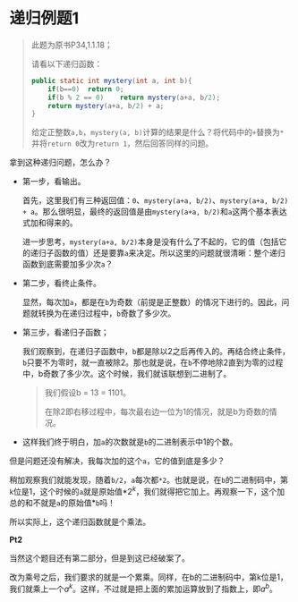 # 递归例题1

> 此题为原书P34,1.1.18；
>
> 请看以下递归函数：
>
> ```java
> public static int mystery(int a, int b){
>     if(b==0)	return 0;
>     if(b % 2 == 0)	return mystery(a+a, b/2);
>     return mystery(a+a, b/2) + a;
> }
> ```
>
> 给定正整数`a,b`，`mystery(a, b)`计算的结果是什么？将代码中的`+`替换为`*`并将`return 0`改为`return 1`，然后回答同样的问题。

拿到这种递归问题，怎么办？

* 第一步，看输出。

  ​	首先，这里我们有三种返回值：`0`、`mystery(a+a, b/2)`、`mystery(a+a, b/2) + a`。那么很明显，最终的返回值是由`mystery(a+a, b/2)`和`a`这两个基本表达式加和得来的。

  ​	进一步思考，`mystery(a+a, b/2)`本身是没有什么了不起的，它的值（包括它的递归子函数的值）还是要靠`a`来决定。所以这里的问题就很清晰：整个递归函数到底需要加多少次`a`？

* 第二步，看终止条件。

  ​	显然，每次加`a`，都是在`b`为奇数（前提是正整数）的情况下进行的。因此，问题就转换为在递归过程中，`b`奇数了多少次。

* 第三步，看递归子函数；

  我们观察到，在递归子函数中，`b`都是除以2之后再传入的。再结合终止条件，`b`只要不为零时，就一直被除2。那也就是说，在`b`不停地除2直到为零的过程中，b奇数了多少次。这个时候，我们就该联想到二进制了。

  > 我们假设b = 13 = 1101。
  >
  > 在除2即右移过程中，每次最右边一位为1的情况，就是b为奇数的情况。

* 这样我们终于明白，加`a`的次数就是`b`的二进制表示中1的个数。

但是问题还没有解决，我每次加的这个`a`，它的值到底是多少？

稍加观察我们就能发现，随着`b/2`，`a`每次都`*2`。也就是说，在`b`的二进制码中，第`k`位是1，这个时候的`a`就是原始值$*2^k$，我们就得把它加上。再观察一下，这个加总的和不就是`a`的原始值$*$`b`吗！

所以实际上，这个递归函数就是个乘法。



**Pt2**

当然这个题目还有第二部分，但是到这已经破案了。

改为乘号之后，我们要求的就是一个累乘。同样，在b的二进制码中，第k位是1，我们就乘上一个$a^k$。这样，不过就是把上面的累加运算放到了指数上，即$a^b$。 

